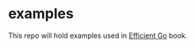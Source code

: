 # examples

This repo will hold examples used in [Efficient Go](https://www.oreilly.com/library/view/efficient-go/9781098105709/) book.

<work in progress>
